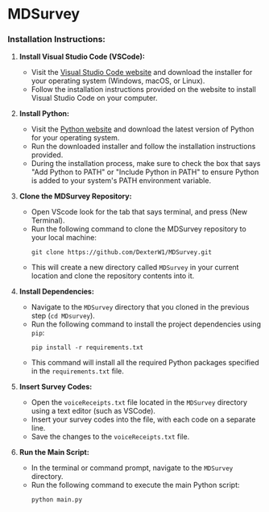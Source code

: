 # MDSurvey
### Installation Instructions:

1. **Install Visual Studio Code (VSCode):**
   - Visit the [Visual Studio Code website](https://code.visualstudio.com/) and download the installer for your operating system (Windows, macOS, or Linux).
   - Follow the installation instructions provided on the website to install Visual Studio Code on your computer.

2. **Install Python:**
   - Visit the [Python website](https://www.python.org/downloads/) and download the latest version of Python for your operating system.
   - Run the downloaded installer and follow the installation instructions provided.
   - During the installation process, make sure to check the box that says "Add Python to PATH" or "Include Python in PATH" to ensure Python is added to your system's PATH environment variable.

3. **Clone the MDSurvey Repository:**
   - Open VScode look for the tab that says terminal, and press (New Terminal).
   - Run the following command to clone the MDSurvey repository to your local machine:
     ```
     git clone https://github.com/DexterW1/MDSurvey.git 
     ```
   - This will create a new directory called `MDSurvey` in your current location and clone the repository contents into it.

5. **Install Dependencies:**
   - Navigate to the `MDSurvey` directory that you cloned in the previous step (`cd MDsurvey`).
   - Run the following command to install the project dependencies using `pip`:
     ```
     pip install -r requirements.txt
     ```
   - This command will install all the required Python packages specified in the `requirements.txt` file.

6. **Insert Survey Codes:**
   - Open the `voiceReceipts.txt` file located in the `MDSurvey` directory using a text editor (such as VSCode).
   - Insert your survey codes into the file, with each code on a separate line.
   - Save the changes to the `voiceReceipts.txt` file.

7. **Run the Main Script:**
   - In the terminal or command prompt, navigate to the `MDSurvey` directory.
   - Run the following command to execute the main Python script:
     ```
     python main.py
     ```
